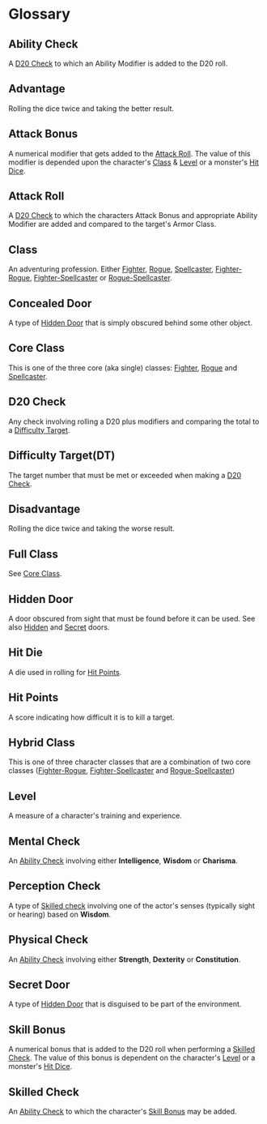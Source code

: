 # Glossary
## Ability Check
A [D20 Check](#D20-Check) to which an Ability Modifier is added to the D20 roll.

## Advantage
Rolling the dice twice and taking the better result.

## Attack Bonus 
A numerical modifier that gets added to the [Attack Roll](#Attack-Roll).  The value of this modifier is depended upon the character's [Class](#Class) & [Level](#Level) or a monster's [Hit Dice](#Hit-Die).

## Attack Roll
A [D20 Check](#D20-Check) to which the characters Attack Bonus and appropriate Ability Modifier are added and compared to the target's Armor Class.

## Class
An adventuring profession.  Either [Fighter](Fighter.md), [Rogue](Rogue.md), [Spellcaster](Spellcaster.md), [Fighter-Rogue](Fighter-Rogue.md), [Fighter-Spellcaster](Fighter-Spellcaster.md) or [Rogue-Spellcaster](Rogue-Spellcster.md).

## Concealed Door
A type of [Hidden Door](#Hidden-Door) that is simply obscured behind some other object.

## Core Class
This is one of the three core (aka single) classes: [Fighter](#Fighter.md), [Rogue](#Rogue.md) and [Spellcaster](#Spellcaster.md).

## D20 Check
Any check involving rolling a D20 plus modifiers and comparing the total to a [Difficulty Target](#Difficulty-Target).

## Difficulty Target(DT)
The target number that must be met or exceeded when making a [D20 Check](#D20-Check).

## Disadvantage
Rolling the dice twice and taking the worse result.

## Full Class
See [Core Class](#core-class).

## Hidden Door
A door obscured from sight that must be found before it can be used.  See also [Hidden](#Hidden-Door) and [Secret](#Secret-Door) doors.

## Hit Die
A die used in rolling for [Hit Points](#Hit-Points).

## Hit Points
A score indicating how difficult it is to kill a target.

## Hybrid Class
This is one of three character classes that are a combination of two core classes ([Fighter-Rogue](Fighter-Rogue.md), [Fighter-Spellcaster](Fighter-Spellcaster.md) and [Rogue-Spellcaster](Rogue-Spellcaster.md))

## Level
A measure of a character's training and experience.

## Mental Check
An [Ability Check](#Ability-Check) involving either **Intelligence**, **Wisdom** or **Charisma**.

## Perception Check
A type of [Skilled check](#Skilled-Check) involving one of the actor's senses (typically sight or hearing) based on **Wisdom**.

## Physical Check
An [Ability Check](#Ability-Check) involving either **Strength**, **Dexterity** or **Constitution**.

## Secret Door
A type of [Hidden Door](#Hidden-Door) that is disguised to be part of the environment.

## Skill Bonus
A numerical bonus that is added to the D20 roll when performing a [Skilled Check](#Skilled-Check).  The value of this bonus is dependent on the character's [Level](#Level) or a monster's [Hit Dice](#Hit-Die).

## Skilled Check
An [Ability Check](#Ability-Check) to which the character's [Skill Bonus](#Skill-Bonus) may be added.

